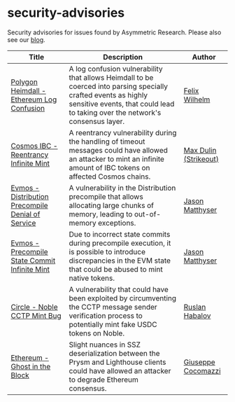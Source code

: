 # security-advisories
Security advisories for issues found by Asymmetric Research. Please also see our [blog](https://www.asymmetric.re/blog).

|Title|Description|Author|
|-----|-----------|------|
| [Polygon Heimdall - Ethereum Log Confusion](./advisories/2024-02-08_polygon-heimdall_ethereum-log-confusion.md) | A log confusion vulnerability that allows Heimdall to be coerced into parsing specially crafted events as highly sensitive events, that could lead to taking over the network's consensus layer. | [Felix Wilhelm](https://x.com/_fel1x) |
| [Cosmos IBC - Reentrancy Infinite Mint](./advisories/2024-04-16_cosmos_ibc-reentrancy-infinite-mint.md) | A reentrancy vulnerability during the handling of timeout messages could have allowed an attacker to mint an infinite amount of IBC tokens on affected Cosmos chains. | [Max Dulin (Strikeout)](https://x.com/Dooflin5) |
| [Evmos - Distribution Precompile Denial of Service](./advisories/2024-06-19_evmos_distribution-precompile-denial-of-service.md) | A vulnerability in the Distribution precompile that allows allocating large chunks of memory, leading to out-of-memory exceptions. | [Jason Matthyser](https://x.com/pleasew8t) |
| [Evmos - Precompile State Commit Infinite Mint](./advisories/2024-08-01_evmos_precompile-state-commit-ininite-mint.md) | Due to incorrect state commits during precompile execution, it is possible to introduce discrepancies in the EVM state that could be abused to mint native tokens.| [Jason Matthyser](https://x.com/pleasew8t) |
| [Circle - Noble CCTP Mint Bug](./advisories/2024-08-27_circle_noble-cctp-mint-bug.md) | A vulnerability that could have been exploited by circumventing the CCTP message sender verification process to potentially mint fake USDC tokens on Noble. | [Ruslan Habalov](https://x.com/evonide) |
| [Ethereum - Ghost in the Block](./advisories/2024-09-19_ethereum-ghost-in-the-block.md) | Slight nuances in SSZ deserialization between the Prysm and Lighthouse clients could have allowed an attacker to degrade Ethereum consensus. | [Giuseppe Cocomazzi](https://www.sbudella.altervista.org) | 
